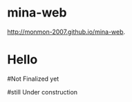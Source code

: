 # mina-web
http://monmon-2007.github.io/mina-web.
<h1>Hello</h1>


#Not Finalized yet


#still Under construction
